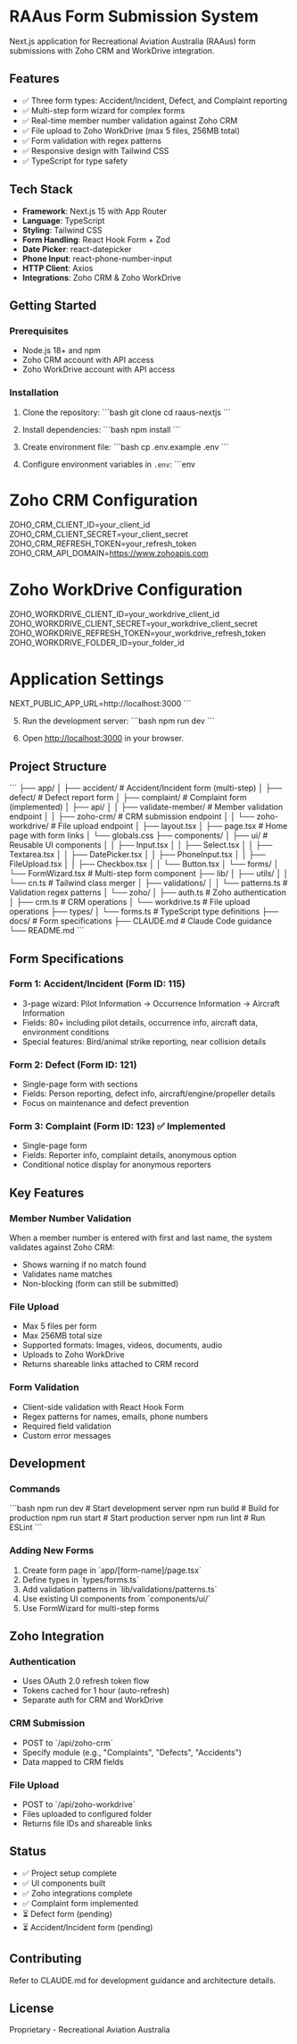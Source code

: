 # RAAus Form Submission System

Next.js application for Recreational Aviation Australia (RAAus) form submissions with Zoho CRM and WorkDrive integration.

## Features

- ✅ Three form types: Accident/Incident, Defect, and Complaint reporting
- ✅ Multi-step form wizard for complex forms
- ✅ Real-time member number validation against Zoho CRM
- ✅ File upload to Zoho WorkDrive (max 5 files, 256MB total)
- ✅ Form validation with regex patterns
- ✅ Responsive design with Tailwind CSS
- ✅ TypeScript for type safety

## Tech Stack

- **Framework**: Next.js 15 with App Router
- **Language**: TypeScript
- **Styling**: Tailwind CSS
- **Form Handling**: React Hook Form + Zod
- **Date Picker**: react-datepicker
- **Phone Input**: react-phone-number-input
- **HTTP Client**: Axios
- **Integrations**: Zoho CRM & Zoho WorkDrive

## Getting Started

### Prerequisites

- Node.js 18+ and npm
- Zoho CRM account with API access
- Zoho WorkDrive account with API access

### Installation

1. Clone the repository:
\`\`\`bash
git clone <repository-url>
cd raaus-nextjs
\`\`\`

2. Install dependencies:
\`\`\`bash
npm install
\`\`\`

3. Create environment file:
\`\`\`bash
cp .env.example .env
\`\`\`

4. Configure environment variables in `.env`:
\`\`\`env
# Zoho CRM Configuration
ZOHO_CRM_CLIENT_ID=your_client_id
ZOHO_CRM_CLIENT_SECRET=your_client_secret
ZOHO_CRM_REFRESH_TOKEN=your_refresh_token
ZOHO_CRM_API_DOMAIN=https://www.zohoapis.com

# Zoho WorkDrive Configuration
ZOHO_WORKDRIVE_CLIENT_ID=your_workdrive_client_id
ZOHO_WORKDRIVE_CLIENT_SECRET=your_workdrive_client_secret
ZOHO_WORKDRIVE_REFRESH_TOKEN=your_workdrive_refresh_token
ZOHO_WORKDRIVE_FOLDER_ID=your_folder_id

# Application Settings
NEXT_PUBLIC_APP_URL=http://localhost:3000
\`\`\`

5. Run the development server:
\`\`\`bash
npm run dev
\`\`\`

6. Open [http://localhost:3000](http://localhost:3000) in your browser.

## Project Structure

\`\`\`
├── app/
│   ├── accident/          # Accident/Incident form (multi-step)
│   ├── defect/            # Defect report form
│   ├── complaint/         # Complaint form (implemented)
│   ├── api/
│   │   ├── validate-member/  # Member validation endpoint
│   │   ├── zoho-crm/         # CRM submission endpoint
│   │   └── zoho-workdrive/   # File upload endpoint
│   ├── layout.tsx
│   ├── page.tsx           # Home page with form links
│   └── globals.css
├── components/
│   ├── ui/                # Reusable UI components
│   │   ├── Input.tsx
│   │   ├── Select.tsx
│   │   ├── Textarea.tsx
│   │   ├── DatePicker.tsx
│   │   ├── PhoneInput.tsx
│   │   ├── FileUpload.tsx
│   │   ├── Checkbox.tsx
│   │   └── Button.tsx
│   └── forms/
│       └── FormWizard.tsx  # Multi-step form component
├── lib/
│   ├── utils/
│   │   └── cn.ts          # Tailwind class merger
│   ├── validations/
│   │   └── patterns.ts    # Validation regex patterns
│   └── zoho/
│       ├── auth.ts        # Zoho authentication
│       ├── crm.ts         # CRM operations
│       └── workdrive.ts   # File upload operations
├── types/
│   └── forms.ts           # TypeScript type definitions
├── docs/                  # Form specifications
├── CLAUDE.md             # Claude Code guidance
└── README.md
\`\`\`

## Form Specifications

### Form 1: Accident/Incident (Form ID: 115)
- 3-page wizard: Pilot Information → Occurrence Information → Aircraft Information
- Fields: 80+ including pilot details, occurrence info, aircraft data, environment conditions
- Special features: Bird/animal strike reporting, near collision details

### Form 2: Defect (Form ID: 121)
- Single-page form with sections
- Fields: Person reporting, defect info, aircraft/engine/propeller details
- Focus on maintenance and defect prevention

### Form 3: Complaint (Form ID: 123) ✅ Implemented
- Single-page form
- Fields: Reporter info, complaint details, anonymous option
- Conditional notice display for anonymous reporters

## Key Features

### Member Number Validation
When a member number is entered with first and last name, the system validates against Zoho CRM:
- Shows warning if no match found
- Validates name matches
- Non-blocking (form can still be submitted)

### File Upload
- Max 5 files per form
- Max 256MB total size
- Supported formats: Images, videos, documents, audio
- Uploads to Zoho WorkDrive
- Returns shareable links attached to CRM record

### Form Validation
- Client-side validation with React Hook Form
- Regex patterns for names, emails, phone numbers
- Required field validation
- Custom error messages

## Development

### Commands
\`\`\`bash
npm run dev      # Start development server
npm run build    # Build for production
npm run start    # Start production server
npm run lint     # Run ESLint
\`\`\`

### Adding New Forms
1. Create form page in \`app/[form-name]/page.tsx\`
2. Define types in \`types/forms.ts\`
3. Add validation patterns in \`lib/validations/patterns.ts\`
4. Use existing UI components from \`components/ui/\`
5. Use FormWizard for multi-step forms

## Zoho Integration

### Authentication
- Uses OAuth 2.0 refresh token flow
- Tokens cached for 1 hour (auto-refresh)
- Separate auth for CRM and WorkDrive

### CRM Submission
- POST to \`/api/zoho-crm\`
- Specify module (e.g., "Complaints", "Defects", "Accidents")
- Data mapped to CRM fields

### File Upload
- POST to \`/api/zoho-workdrive\`
- Files uploaded to configured folder
- Returns file IDs and shareable links

## Status

- ✅ Project setup complete
- ✅ UI components built
- ✅ Zoho integrations complete
- ✅ Complaint form implemented
- ⏳ Defect form (pending)
- ⏳ Accident/Incident form (pending)

## Contributing

Refer to CLAUDE.md for development guidance and architecture details.

## License

Proprietary - Recreational Aviation Australia
